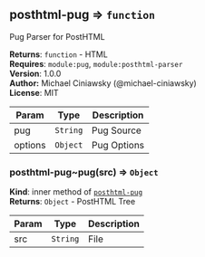 <a name="module_posthtml-pug"></a>

## posthtml-pug ⇒ <code>function</code>
Pug Parser for PostHTML

**Returns**: <code>function</code> - HTML  
**Requires**: <code>module:pug</code>, <code>module:posthtml-parser</code>  
**Version**: 1.0.0  
**Author:** Michael Ciniawsky (@michael-ciniawsky)  
**License**: MIT  

| Param | Type | Description |
| --- | --- | --- |
| pug | <code>String</code> | Pug Source |
| options | <code>Object</code> | Pug Options |

<a name="module_posthtml-pug..pug"></a>

### posthtml-pug~pug(src) ⇒ <code>Object</code>
**Kind**: inner method of <code>[posthtml-pug](#module_posthtml-pug)</code>  
**Returns**: <code>Object</code> - PostHTML Tree  

| Param | Type | Description |
| --- | --- | --- |
| src | <code>String</code> | File |

